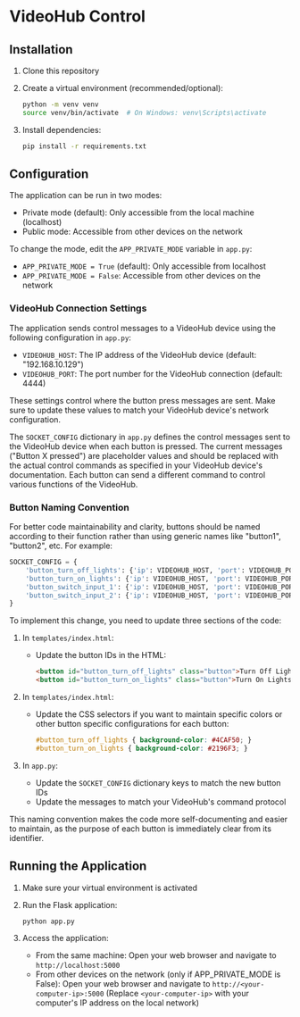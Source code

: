 # VideoHub Control

## Installation

1. Clone this repository
2. Create a virtual environment (recommended/optional):

   ```bash
   python -m venv venv
   source venv/bin/activate  # On Windows: venv\Scripts\activate
   ```

3. Install dependencies:

   ```bash
   pip install -r requirements.txt
   ```

## Configuration

The application can be run in two modes:

- Private mode (default): Only accessible from the local machine (localhost)
- Public mode: Accessible from other devices on the network

To change the mode, edit the `APP_PRIVATE_MODE` variable in `app.py`:

- `APP_PRIVATE_MODE = True` (default): Only accessible from localhost
- `APP_PRIVATE_MODE = False`: Accessible from other devices on the network

### VideoHub Connection Settings

The application sends control messages to a VideoHub device using the following configuration in `app.py`:

- `VIDEOHUB_HOST`: The IP address of the VideoHub device (default: "192.168.10.129")
- `VIDEOHUB_PORT`: The port number for the VideoHub connection (default: 4444)

These settings control where the button press messages are sent. Make sure to update these values to match your VideoHub device's network configuration.

The `SOCKET_CONFIG` dictionary in `app.py` defines the control messages sent to the VideoHub device when each button is pressed. The current messages ("Button X pressed") are placeholder values and should be replaced with the actual control commands as specified in your VideoHub device's documentation. Each button can send a different command to control various functions of the VideoHub.

### Button Naming Convention

For better code maintainability and clarity, buttons should be named according to their function rather than using generic names like "button1", "button2", etc. For example:

```python
SOCKET_CONFIG = {
    'button_turn_off_lights': {'ip': VIDEOHUB_HOST, 'port': VIDEOHUB_PORT, 'message': 'LIGHTS_OFF\n'},
    'button_turn_on_lights': {'ip': VIDEOHUB_HOST, 'port': VIDEOHUB_PORT, 'message': 'LIGHTS_ON\n'},
    'button_switch_input_1': {'ip': VIDEOHUB_HOST, 'port': VIDEOHUB_PORT, 'message': 'INPUT_1\n'},
    'button_switch_input_2': {'ip': VIDEOHUB_HOST, 'port': VIDEOHUB_PORT, 'message': 'INPUT_2\n'}
}
```

To implement this change, you need to update three sections of the code:

1. In `templates/index.html`:
   - Update the button IDs in the HTML:

     ```html
     <button id="button_turn_off_lights" class="button">Turn Off Lights</button>
     <button id="button_turn_on_lights" class="button">Turn On Lights</button>
     ```

2. In `templates/index.html`:
   - Update the CSS selectors if you want to maintain specific colors or other button specific configurations for each button:

     ```css
     #button_turn_off_lights { background-color: #4CAF50; }
     #button_turn_on_lights { background-color: #2196F3; }
     ```

3. In `app.py`:
   - Update the `SOCKET_CONFIG` dictionary keys to match the new button IDs
   - Update the messages to match your VideoHub's command protocol

This naming convention makes the code more self-documenting and easier to maintain, as the purpose of each button is immediately clear from its identifier.

## Running the Application

1. Make sure your virtual environment is activated
2. Run the Flask application:

   ```bash
   python app.py
   ```

3. Access the application:
   - From the same machine: Open your web browser and navigate to `http://localhost:5000`
   - From other devices on the network (only if APP_PRIVATE_MODE is False): 
     Open your web browser and navigate to `http://<your-computer-ip>:5000`
     (Replace `<your-computer-ip>` with your computer's IP address on the local network)
